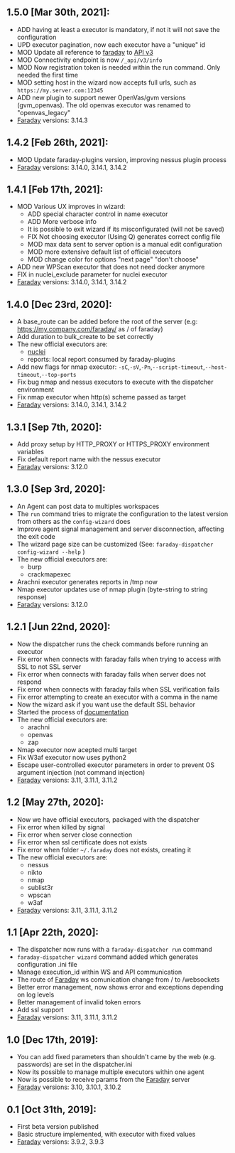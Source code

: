 1.5.0 [Mar 30th, 2021]:
---
 * ADD having at least a executor is mandatory, if not it will not save the configuration
 * UPD executor pagination, now each executor have a "unique" id
 * MOD Update all reference to [faraday][faraday] to [API v3][api]
 * MOD Connectivity endpoint is now `/_api/v3/info`
 * MOD Now registration token is needed within the run command. Only needed the first time
 * MOD setting host in the wizard now accepts full urls, such as `https://my.server.com:12345`
 * ADD new plugin to support newer OpenVas/gvm versions (gvm_openvas). The old openvas executor was renamed to
 "openvas_legacy"
 * [Faraday][faraday] versions: 3.14.3

1.4.2 [Feb 26th, 2021]:
---
 * MOD Update faraday-plugins version, improving nessus plugin process
 * [Faraday][faraday] versions: 3.14.0, 3.14.1, 3.14.2

1.4.1 [Feb 17th, 2021]:
---
 * MOD Various UX improves in wizard:
    * ADD special character control in name executor
    * ADD More verbose info
    * It is possible to exit wizard if its misconfigurated (will not be saved)
    * FIX Not choosing executor (Using Q) generates correct config file
    * MOD max data sent to server option is a manual edit configuration
    * MOD more extensive default list of official executors
    * MOD change color for options "next page" "don't choose"
 * ADD new WPScan executor that does not need docker anymore
 * FIX in nuclei_exclude parameter for nuclei executor
 * [Faraday][faraday] versions: 3.14.0, 3.14.1, 3.14.2

1.4.0 [Dec 23rd, 2020]:
---
 * A base_route can be added before the root of the server (e.g:
https://my.company.com/faraday/ as / of faraday)
 * Add duration to bulk_create to be set correctly
 * The new official executors are:
    * [nuclei](https://github.com/projectdiscovery/nuclei)
    * reports: local report consumed by faraday-plugins
 * Add new flags for nmap executor: `-sC`,`-sV`,`-Pn`,`--script-timeout`,`--host-timeout`,`--top-ports`
 * Fix bug nmap and nessus executors to execute with the dispatcher environment
 * Fix nmap executor when http(s) scheme passed as target
 * [Faraday][faraday] versions: 3.14.0, 3.14.1, 3.14.2

1.3.1 [Sep 7th, 2020]:
---
 * Add proxy setup by HTTP_PROXY or HTTPS_PROXY environment variables
 * Fix default report name with the nessus executor
 * [Faraday][faraday] versions: 3.12.0

1.3.0 [Sep 3rd, 2020]:
---
 * An Agent can post data to multiples workspaces
 * The `run` command tries to migrate the configuration to the latest version from
 others as the `config-wizard` does
 * Improve agent signal management and server disconnection, affecting the exit code
 * The wizard page size can be customized (See:
`faraday-dispatcher config-wizard --help` )
 * The new official executors are:
    * burp
    * crackmapexec
 * Arachni executor generates reports in /tmp now
 * Nmap executor updates use of nmap plugin (byte-string to string response)
 * [Faraday][faraday] versions: 3.12.0

1.2.1 [Jun 22nd, 2020]:
---
 * Now the dispatcher runs the check commands before running an executor
 * Fix error when connects with faraday fails when trying to access with SSL to not SSL server
 * Fix error when connects with faraday fails when server does not respond
 * Fix error when connects with faraday fails when SSL verification fails
 * Fix error attempting to create an executor with a comma in the name
 * Now the wizard ask if you want use the default SSL behavior
 * Started the process of [documentation][doc]
 * The new official executors are:  
    * arachni
    * openvas
    * zap
 * Nmap executor now acepted multi target
 * Fix W3af executor now uses python2
 * Escape user-controlled executor parameters in order to prevent OS argument injection (not command injection)
 * [Faraday][faraday] versions: 3.11, 3.11.1, 3.11.2

1.2 [May 27th, 2020]:
---
 * Now we have official executors, packaged with the dispatcher
 * Fix error when killed by signal
 * Fix error when server close connection
 * Fix error when ssl certificate does not exists
 * Fix error when folder `~/.faraday` does not exists, creating it
 * The new official executors are:  
    * nessus
    * nikto
    * nmap
    * sublist3r
    * wpscan
    * w3af
 * [Faraday][faraday] versions: 3.11, 3.11.1, 3.11.2

1.1 [Apr 22th, 2020]:
---
 * The dispatcher now runs with a `faraday-dispatcher run` command
 * `faraday-dispatcher wizard` command added which generates configuration .ini file
 * Manage execution_id within WS and API communication
 * The route of [Faraday][faraday] ws comunication change from / to /websockets
 * Better error management, now shows error and exceptions depending on log levels
 * Better management of invalid token errors
 * Add ssl support
 * [Faraday][faraday] versions: 3.11, 3.11.1, 3.11.2

1.0 [Dec 17th, 2019]:
---
 * You can add fixed parameters than shouldn't came by the web (e.g. passwords) are set in the dispatcher.ini
 * Now its possible to manage multiple executors within one agent
 * Now is possible to receive params from the [Faraday][faraday] server
 * [Faraday][faraday] versions: 3.10, 3.10.1, 3.10.2

0.1 [Oct 31th, 2019]:
---
 * First beta version published
 * Basic structure implemented, with executor with fixed values
 * [Faraday][faraday] versions: 3.9.2, 3.9.3

[faraday]: https://github.com/infobyte/faraday
[doc]: https://docs.agents.faradaysec.com
[api]: https://api.faradaysec.com
